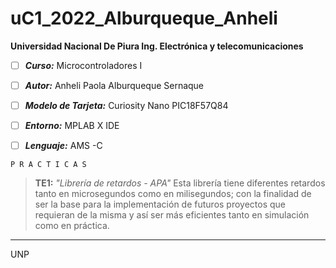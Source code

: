 # uC1_2022_Alburqueque_Anheli
**Universidad Nacional De Piura
 Ing. Electrónica y telecomunicaciones**

 - [ ] ***Curso:*** Microcontroladores I

 - [ ] ***Autor:*** Anheli Paola Alburqueque Sernaque

 - [ ] ***Modelo de Tarjeta:*** Curiosity Nano PIC18F57Q84
 - [ ] ***Entorno:*** MPLAB X IDE
 - [ ] ***Lenguaje:*** AMS -C 

    

`P R A C T I C A S`



> **TE1:**
*"Librería de retardos - APA"* 
Esta librería tiene diferentes retardos tanto en microsegundos como en milisegundos; con la finalidad de ser la base para la implementación de futuros proyectos que requieran de la misma y así ser más eficientes tanto en simulación como en práctica.                                                         
--------------------------------------------------------------
UNP
